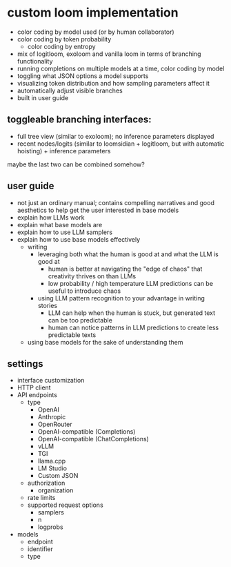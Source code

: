 # custom loom implementation

- color coding by model used (or by human collaborator)
- color coding by token probability
    - color coding by entropy
- mix of logitloom, exoloom and vanilla loom in terms of branching functionality
- running completions on multiple models at a time, color coding by model
- toggling what JSON options a model supports
- visualizing token distribution and how sampling parameters affect it
- automatically adjust visible branches
- built in user guide

## toggleable branching interfaces:

- full tree view (similar to exoloom); no inference parameters displayed
- recent nodes/logits (similar to loomsidian + logitloom, but with automatic hoisting) + inference parameters

maybe the last two can be combined somehow?

## user guide

- not just an ordinary manual; contains compelling narratives and good aesthetics to help get the user interested in base models
- explain how LLMs work
- explain what base models are
- explain how to use LLM samplers
- explain how to use base models effectively
    - writing
        - leveraging both what the human is good at and what the LLM is good at
            - human is better at navigating the "edge of chaos" that creativity thrives on than LLMs
            - low probability / high temperature LLM predictions can be useful to introduce chaos
        - using LLM pattern recognition to your advantage in writing stories
            - LLM can help when the human is stuck, but generated text can be too predictable
            - human can notice patterns in LLM predictions to create less predictable texts
    - using base models for the sake of understanding them

## settings

- interface customization
- HTTP client
- API endpoints
    - type
        - OpenAI
        - Anthropic
        - OpenRouter
        - OpenAI-compatible (Completions)
		- OpenAI-compatible (ChatCompletions)
        - vLLM
        - TGI
        - llama.cpp
        - LM Studio
        - Custom JSON
    - authorization
        - organization
    - rate limits
    - supported request options
        - samplers
        - n
        - logprobs
- models
    - endpoint
    - identifier
    - type
